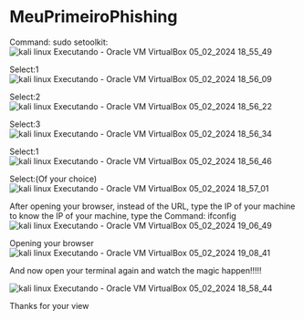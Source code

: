 # MeuPrimeiroPhishing

Command: sudo setoolkit:
![kali linux  Executando  - Oracle VM VirtualBox 05_02_2024 18_55_49](https://github.com/Giovanecunhadias/MeuPrimeiroPhishing/assets/98927748/933d29d8-7a87-43a5-9529-6d9985789593)





Select:1
![kali linux  Executando  - Oracle VM VirtualBox 05_02_2024 18_56_09](https://github.com/Giovanecunhadias/MeuPrimeiroPhishing/assets/98927748/52b1e666-0b5f-467a-8cce-e0da3f8ea11f)


Select:2 
![kali linux  Executando  - Oracle VM VirtualBox 05_02_2024 18_56_22](https://github.com/Giovanecunhadias/MeuPrimeiroPhishing/assets/98927748/1a8da470-56fe-4235-929d-b8e38a1ea28f)

Select:3 
![kali linux  Executando  - Oracle VM VirtualBox 05_02_2024 18_56_34](https://github.com/Giovanecunhadias/MeuPrimeiroPhishing/assets/98927748/cfc70251-b529-4de6-9e1c-b4670b2f8904)

Select:1 
![kali linux  Executando  - Oracle VM VirtualBox 05_02_2024 18_56_46](https://github.com/Giovanecunhadias/MeuPrimeiroPhishing/assets/98927748/ce8a37a6-4863-41ee-a268-214d04fbf64e)

Select:(Of your choice)
![kali linux  Executando  - Oracle VM VirtualBox 05_02_2024 18_57_01](https://github.com/Giovanecunhadias/MeuPrimeiroPhishing/assets/98927748/f8d2ecdb-6dab-4635-b6fb-430066b7a9c9)



After opening your browser, instead of the URL, type the IP of your machine to know the IP of your machine, type the Command: ifconfig
![kali linux  Executando  - Oracle VM VirtualBox 05_02_2024 19_06_49](https://github.com/Giovanecunhadias/MeuPrimeiroPhishing/assets/98927748/d8de4e27-07bc-4c71-8702-0c915e98c4eb)

 Opening your browser
 ![kali linux  Executando  - Oracle VM VirtualBox 05_02_2024 19_08_41](https://github.com/Giovanecunhadias/MeuPrimeiroPhishing/assets/98927748/56b5733f-39c1-4282-8a45-54c97e6b76b8)


And now open your terminal again and watch the magic happen!!!!!

![kali linux  Executando  - Oracle VM VirtualBox 05_02_2024 18_58_44](https://github.com/Giovanecunhadias/MeuPrimeiroPhishing/assets/98927748/51325bff-354a-4bff-ba06-9c6869139241)

Thanks for your view








